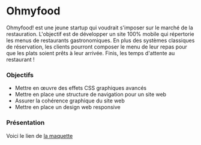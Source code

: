 # Ohmyfood #

Ohmyfood! est une jeune startup qui voudrait s'imposer sur le marché de la restauration. L'objectif est
de développer un site 100% mobile qui répertorie les menus de restaurants gastronomiques. En plus
des systèmes classiques de réservation, les clients pourront composer le menu de leur repas pour que
les plats soient prêts à leur arrivée. Finis, les temps d'attente au restaurant !

### Objectifs ###

  - Mettre en œuvre des effets CSS graphiques avancés
  - Mettre en place une structure de navigation pour un site web
  - Assurer la cohérence graphique du site web
  - Mettre en place un design web responsive

### Présentation ###

Voici le lien de  <a href='https://isankoi.github.io/MartinJeremy_3_25052022/'>la maquette</a>
